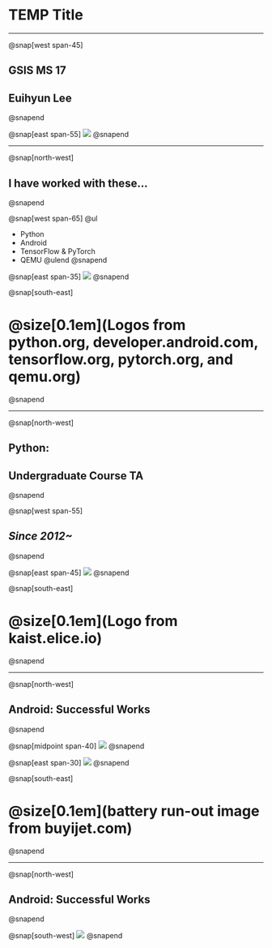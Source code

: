# TEMP Title

---

@snap[west span-45]
## GSIS MS 17
## Euihyun Lee
@snapend

@snap[east span-55]
![](assets/img/graduation.jpg)
@snapend

---

@snap[north-west]
## I have worked with these...
@snapend

@snap[west span-65]
@ul
- Python
- Android
- TensorFlow & PyTorch
- QEMU
@ulend
@snapend

@snap[east span-35]
![](assets/img/logos.png)
@snapend

@snap[south-east]
# @size[0.1em](Logos from python.org, developer.android.com, tensorflow.org, pytorch.org, and qemu.org)
@snapend

---

@snap[north-west]
## Python: 
## Undergraduate Course TA
@snapend

@snap[west span-55]
## *Since 2012~*
@snapend

@snap[east span-45]
![](assets/img/cs101-logo.png)
@snapend

@snap[south-east]
# @size[0.1em](Logo from kaist.elice.io)
@snapend

---

@snap[north-west]
## Android: Successful Works
@snapend

@snap[midpoint span-40]
![](assets/img/android-2nd-prize.jpg)
@snapend

@snap[east span-30]
![](assets/img/battery-consumption.png)
@snapend

@snap[south-east]
# @size[0.1em](battery run-out image from buyijet.com)
@snapend

---

@snap[north-west]
## Android: Successful Works
@snapend

@snap[south-west]
![](assets/img/sars.png)
@snapend

